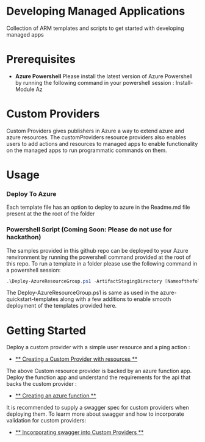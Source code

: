 # Developing Managed Applications
Collection of ARM templates and scripts to get started with developing managed apps


# Prerequisites

- **Azure Powershell**
Please install the latest version of Azure Powershell by running the following command in your powershell session : 
Install-Module Az


# Custom Providers

Custom Providers gives publishers in Azure a way to extend azure and azure resources. The customProviders resource providers also enables users to add actions and resources to managed apps to enable functionality on the managed apps to run programmatic commands on them.

# Usage

### Deploy To Azure
Each template file has an option to deploy to azure in the Readme.md file present at the the root of the folder


### Powershell Script (Coming Soon: Please do not use for hackathon)
The samples provided in this github repo can be deployed to your Azure renvironment by running the powershell command provided at the root of this repo. 
To run a template in a folder please use the following command in a powershell session:

```PowerShell
.\Deploy-AzureResourceGroup.ps1 -ArtifactStagingDirectory [NameofthefolderToDEploy] -ResourceGroupLocation eastus -ResourceGroupName [ResourceGroupToDeploy]
```
The Deploy-AzureResourceGroup.ps1 is same as used in the azure-quickstart-templates along with a few additions to enable smooth deployment of the templates provided here. 



# Getting Started

Deploy a custom provider with a simple user resource and a ping action : 
+ [** Creating a Custom Provider with resources **](CustomRPWithFunction/Readme.md)

The above Custom resource provider is backed by an azure function app.
Deploy the function app and understand the requirements for the api that backs the custom provider : 
+ [** Creating an azure function **](SampleFunction/Readme.md)

It is recommended to supply a swagger spec for custom providers when deploying them. 
To learm more about swagger and how to incorporate validation for custom providers:
+ [** Incorporating swagger into Custom Providers **](CustomRPWithSwagger/Readme.md)






